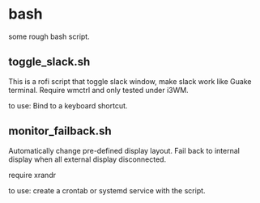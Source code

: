 # bash
some rough bash script.

## toggle_slack.sh
This is a rofi script that toggle slack window, make slack work like Guake terminal.
Require wmctrl and only tested under i3WM.

to use:
Bind to a keyboard shortcut.

## monitor_failback.sh
Automatically change pre-defined display layout.
Fail back to internal display when all external display disconnected.

require xrandr

to use:
create a crontab or systemd service with the script.

